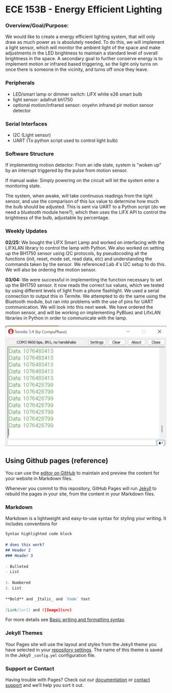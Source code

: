 # ECE 153B - Energy Efficient Lighting

### Overview/Goal/Purpose:
We would like to create a energy efficient lighting system, that will only draw as much power as is absolutely needed. To do this, we will implement a light sensor, which will monitor the ambient light of the space and make adjustments in the LED brightness to maintain a standard level of overall brightness in the space. A secondary goal to further conserve energy is to implement motion or infrared based triggering, so the light only turns on once there is someone in the vicinity, and turns off once they leave.

### Peripherals
- LED/smart lamp or dimmer switch: LIFX white e26 smart bulb
- light sensor: adafruit bh1750
- optional motion/infrared sensor: onyehn infrared pir motion sensor detector

### Serial Interfaces
- I2C (Light sensor)
- UART (To python script used to control light bulb)

### Software Structure
If implementing motion detector: From an idle state, system is "woken up" by an interrupt triggered by the pulse from motion sensor.

If manual wake: Simply powering on the circuit will let the system enter a monitoring state.

The system, when awake, will take continuous readings from the light sensor, and use the comparison of this lux value to determine how much the bulb should be adjusted. This is sent via UART to a Python script (do we need a bluetooth module here?), which then uses the LIFX API to control the brightness of the bulb, adjustable by percentage.

### Weekly Updates
**02/25:**
We bought the LIFX Smart Lamp and worked on interfacing with the LIFXLAN library to control the lamp with Python. We also worked on setting up the BH1750 sensor using I2C protocols, by pseudocoding all the functions (init, reset, mode set, read data, etc) and understanding the commands taken by the sensor. We referenced Lab 4's I2C setup to do this. We will also be ordering the motion sensor.

**03/04:**
We were successful in implementing the function necessary to set up the BH1750 sensor. It now reads the correct lux values, which we tested by using different levels of light from a phone flashlight. We used a serial connection to output this in Termite. We attempted to do the same using the Bluetooth module, but ran into problems with the use of pins for UART communication. We will look into this next week. We have ordered the motion sensor, and will be working on implementing PyBluez and LifxLAN libraries in Python in order to communicate with the lamp.

![Image](week2update.png)

## Using Github pages (reference)

You can use the [editor on GitHub](https://github.com/kthanigaivelan/ece_153b_project/edit/gh-pages/index.md) to maintain and preview the content for your website in Markdown files.

Whenever you commit to this repository, GitHub Pages will run [Jekyll](https://jekyllrb.com/) to rebuild the pages in your site, from the content in your Markdown files.

### Markdown

Markdown is a lightweight and easy-to-use syntax for styling your writing. It includes conventions for

```markdown
Syntax highlighted code block

# does this work?
## Header 2
### Header 3

- Bulleted
- List

1. Numbered
2. List

**Bold** and _Italic_ and `Code` text

[Link](url) and ![Image](src)
```

For more details see [Basic writing and formatting syntax](https://docs.github.com/en/github/writing-on-github/getting-started-with-writing-and-formatting-on-github/basic-writing-and-formatting-syntax).

### Jekyll Themes

Your Pages site will use the layout and styles from the Jekyll theme you have selected in your [repository settings](https://github.com/kthanigaivelan/ece_153b_project/settings/pages). The name of this theme is saved in the Jekyll `_config.yml` configuration file.

### Support or Contact

Having trouble with Pages? Check out our [documentation](https://docs.github.com/categories/github-pages-basics/) or [contact support](https://support.github.com/contact) and we’ll help you sort it out.

